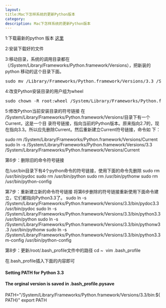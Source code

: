 ```yaml
---
layout:     
title:Mac下怎样系统的更新Python版本
category:
description: Mac下怎样系统的更新Python版本
---
```

1:下载最新的python 版本 [这里](https://www.python.org/download/releases/3.3.3)

2:安装下载好的文件

3:移动目录，系统的调用目录都在（/System/Library/Frameworks/Python.framework/Versions），把新装的python 移动的这个目录下面。

<pre class="prettyprint">
sudo mv /Library/Frameworks/Python.framework/Versions/3.3 /System/Library/Frameworks/Python.framework/Versions
</pre>

4:改变Python安装目录的用户组为wheel
<pre class="prettyprint">
sudo chown -R root:wheel /System/Library/Frameworks/Python.framework/Versions/3.3
</pre>

5:修改Python当前安装目录的符号链接
在 /System/Library/Frameworks/Python.framework/Versions/目录下有一个Current，这是一个目 录符号链接，指向当前的Python版本。原来指向2.7的，现在指向3.3。所以应先删除Current。然后重新建立Current符号链接，命令如 下：

sudo rm /System/Library/Frameworks/Python.framework/Versions/Current
sudo ln -s /System/Library/Frameworks/Python.framework/Versions/3.3 /System/Library/Frameworks/Python.framework/Versions/Current

第6步：删除旧的命令符号链接

在/usr/bin目录下有4个python命令的符号链接，使用下面的命令先删除
sudo rm /usr/bin/pydoc
sudo rm /usr/bin/python
sudo rm /usr/bin/pythonw
sudo rm /usr/bin/python-config

第7步：重新建立新的命令符号链接
将第6步删除的符号链接重新使用下面命令建立，它们都指向Python3.3了。
sudo ln -s /System/Library/Frameworks/Python.framework/Versions/3.3/bin/pydoc3.3 /usr/bin/pydoc
sudo ln -s /System/Library/Frameworks/Python.framework/Versions/3.3/bin/python3.3 /usr/bin/python
sudo ln -s /System/Library/Frameworks/Python.framework/Versions/3.3/bin/pythonw3.3 /usr/bin/pythonw
sudo ln -s /System/Library/Frameworks/Python.framework/Versions/3.3/bin/python3.3m-config /usr/bin/python-config

第8步：更新/root/.bash_profile文件中的路径
cd ~
 vim .bash_profile 

在.bash_profile插入下面的内容即可

#### Setting PATH for Python 3.3
#### The orginal version is saved in .bash_profile.pysave
PATH="/System/Library/Frameworks/Python.framework/Versions/3.3/bin:${PATH}"
export PATH

